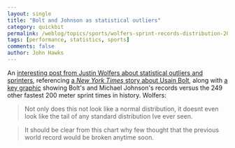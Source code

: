 ```yaml
---
layout: single 
title: "Bolt and Johnson as statistical outliers" 
category: quickbit
permalink: /weblog/topics/sports/wolfers-sprint-records-distribution-2008.html
tags: [performance, statistics, sports] 
comments: false 
author: John Hawks 
---
```


An <a href="http://freakonomics.blogs.nytimes.com/2008/08/21/usain-bolt-its-just-not-normal/#more-2986">interesting post from Justin Wolfers about statistical outliers and sprinters</a>, referencing <a href="http://www.nytimes.com/2008/08/21/sports/olympics/21bolt.html">a <i>New York Times</i> story about Usain Bolt</a>, along with <a href="http://www.nytimes.com/interactive/2008/08/20/sports/olympics/20080820-bolt-graphic.html">a key graphic</a> showing Bolt's and Michael Johnson's records versus the 249 other fastest 200 meter sprint times in history. Wolfers:

<blockquote>Not only does this not look like a normal distribution, it doesnt even look like the tail of any standard distribution Ive ever seen.</blockquote>

<blockquote>It should be clear from this chart why few thought that the previous world record would be broken anytime soon. </blockquote>




